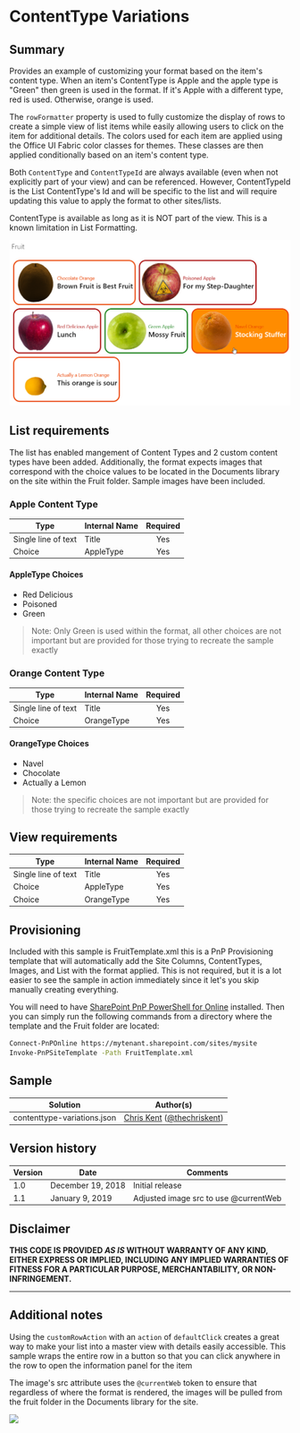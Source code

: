 # ContentType Variations

## Summary
Provides an example of customizing your format based on the item's content type. When an item's ContentType is Apple and the apple type is "Green" then green is used in the format. If it's Apple with a different type, red is used. Otherwise, orange is used.

The `rowFormatter` property is used to fully customize the display of rows to create a simple view of list items while easily allowing users to click on the item for additional details. The colors used for each item are applied using the Office UI Fabric color classes for themes. These classes are then applied conditionally based on an item's content type.

Both `ContentType` and `ContentTypeId` are always available (even when not explicitly part of your view) and can be referenced. However, ContentTypeId is the List ContentType's Id and will be specific to the list and will require updating this value to apply the format to other sites/lists.

ContentType is available as long as it is NOT part of the view. This is a known limitation in List Formatting.

![screenshot of the sample](./assets/screenshot.png)

## List requirements
The list has enabled mangement of Content Types and 2 custom content types have been added. Additionally, the format expects images that correspond with the choice values to be located in the Documents library on the site within the Fruit folder. Sample images have been included.

### Apple Content Type
|Type|Internal Name|Required|
|---|---|:---:|
|Single line of text|Title|Yes|
|Choice|AppleType|Yes|

#### AppleType Choices
- Red Delicious
- Poisoned
- Green

> Note: Only Green is used within the format, all other choices are not important but are provided for those trying to recreate the sample exactly

### Orange Content Type
|Type|Internal Name|Required|
|---|---|:---:|
|Single line of text|Title|Yes|
|Choice|OrangeType|Yes|

#### OrangeType Choices
- Navel
- Chocolate
- Actually a Lemon

> Note: the specific choices are not important but are provided for those trying to recreate the sample exactly

## View requirements

|Type|Internal Name|Required|
|---|---|:---:|
|Single line of text|Title|Yes|
|Choice|AppleType|Yes|
|Choice|OrangeType|Yes|

## Provisioning
Included with this sample is FruitTemplate.xml this is a PnP Provisioning template that will automatically add the Site Columns, ContentTypes, Images, and List with the format applied. This is not required, but it is a lot easier to see the sample in action immediately since it let's you skip manually creating everything.

You will need to have [SharePoint PnP PowerShell for Online](https://docs.microsoft.com/en-us/powershell/sharepoint/sharepoint-pnp/sharepoint-pnp-cmdlets?view=sharepoint-ps) installed. Then you can simply run the following commands from a directory where the template and the Fruit folder are located:

```bash
Connect-PnPOnline https://mytenant.sharepoint.com/sites/mysite
Invoke-PnPSiteTemplate -Path FruitTemplate.xml
```

## Sample

Solution|Author(s)
--------|---------
contenttype-variations.json | [Chris Kent](https://github.com/thechriskent) ([@thechriskent](https://twitter.com/thechriskent))

## Version history

Version|Date|Comments
-------|----|--------
1.0|December 19, 2018|Initial release
1.1|January 9, 2019|Adjusted image src to use @currentWeb

## Disclaimer
**THIS CODE IS PROVIDED *AS IS* WITHOUT WARRANTY OF ANY KIND, EITHER EXPRESS OR IMPLIED, INCLUDING ANY IMPLIED WARRANTIES OF FITNESS FOR A PARTICULAR PURPOSE, MERCHANTABILITY, OR NON-INFRINGEMENT.**

---

## Additional notes

Using the `customRowAction` with an `action` of `defaultClick` creates a great way to make your list into a master view with details easily accessible. This sample wraps the entire row in a button so that you can click anywhere in the row to open the information panel for the item

The image's src attribute uses the `@currentWeb` token to ensure that regardless of where the format is rendered, the images will be pulled from the fruit folder in the Documents library for the site.

<img src="https://pnptelemetry.azurewebsites.net/list-formatting/view-samples/contenttype-variations" />
